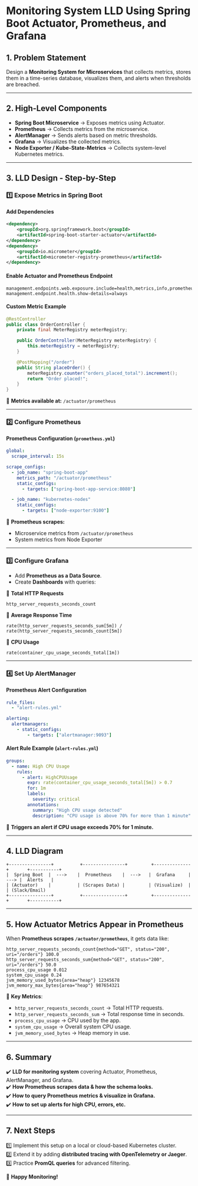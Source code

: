 # Monitoring System LLD Using Spring Boot Actuator, Prometheus, and Grafana

## **1. Problem Statement**

Design a **Monitoring System for Microservices** that collects metrics, stores them in a time-series database, visualizes them, and alerts when thresholds are breached.

---

## **2. High-Level Components**

- **Spring Boot Microservice** → Exposes metrics using Actuator.
- **Prometheus** → Collects metrics from the microservice.
- **AlertManager** → Sends alerts based on metric thresholds.
- **Grafana** → Visualizes the collected metrics.
- **Node Exporter / Kube-State-Metrics** → Collects system-level Kubernetes metrics.

---

## **3. LLD Design - Step-by-Step**

### **1️⃣ Expose Metrics in Spring Boot**

#### **Add Dependencies**

```xml
<dependency>
    <groupId>org.springframework.boot</groupId>
    <artifactId>spring-boot-starter-actuator</artifactId>
</dependency>
<dependency>
    <groupId>io.micrometer</groupId>
    <artifactId>micrometer-registry-prometheus</artifactId>
</dependency>
```

#### **Enable Actuator and Prometheus Endpoint**

```properties
management.endpoints.web.exposure.include=health,metrics,info,prometheus
management.endpoint.health.show-details=always
```

#### **Custom Metric Example**

```java
@RestController
public class OrderController {
    private final MeterRegistry meterRegistry;

    public OrderController(MeterRegistry meterRegistry) {
        this.meterRegistry = meterRegistry;
    }

    @PostMapping("/order")
    public String placeOrder() {
        meterRegistry.counter("orders_placed_total").increment();
        return "Order placed!";
    }
}
```

🔹 **Metrics available at:** `/actuator/prometheus`

---

### **2️⃣ Configure Prometheus**

#### **Prometheus Configuration (`prometheus.yml`)**

```yaml
global:
  scrape_interval: 15s

scrape_configs:
  - job_name: "spring-boot-app"
    metrics_path: "/actuator/prometheus"
    static_configs:
      - targets: ["spring-boot-app-service:8080"]

  - job_name: "kubernetes-nodes"
    static_configs:
      - targets: ["node-exporter:9100"]
```

🔹 **Prometheus scrapes:**

- Microservice metrics from `/actuator/prometheus`
- System metrics from Node Exporter

---

### **3️⃣ Configure Grafana**

- Add **Prometheus as a Data Source**.
- Create **Dashboards** with queries:

🔹 **Total HTTP Requests**

```promql
http_server_requests_seconds_count
```

🔹 **Average Response Time**

```promql
rate(http_server_requests_seconds_sum[5m]) / rate(http_server_requests_seconds_count[5m])
```

🔹 **CPU Usage**

```promql
rate(container_cpu_usage_seconds_total[1m])
```

---

### **4️⃣ Set Up AlertManager**

#### **Prometheus Alert Configuration**

```yaml
rule_files:
  - "alert-rules.yml"

alerting:
  alertmanagers:
    - static_configs:
        - targets: ["alertmanager:9093"]
```

#### **Alert Rule Example (`alert-rules.yml`)**

```yaml
groups:
  - name: High CPU Usage
    rules:
      - alert: HighCPUUsage
        expr: rate(container_cpu_usage_seconds_total[5m]) > 0.7
        for: 1m
        labels:
          severity: critical
        annotations:
          summary: "High CPU usage detected"
          description: "CPU usage is above 70% for more than 1 minute"
```

🔹 **Triggers an alert if CPU usage exceeds 70% for 1 minute.**

---

## **4. LLD Diagram**

```
+----------------+          +----------------+         +--------------+       +-----------+
|  Spring Boot  |  --->    |  Prometheus    |  --->   |  Grafana     |  ---> |  Alerts   |
| (Actuator)    |          | (Scrapes Data) |         | (Visualize)  |       | (Slack/Email)
+----------------+          +----------------+         +--------------+       +-----------+
```

---

## **5. How Actuator Metrics Appear in Prometheus**

When **Prometheus scrapes `/actuator/prometheus`**, it gets data like:

```text
http_server_requests_seconds_count{method="GET", status="200", uri="/orders"} 100.0
http_server_requests_seconds_sum{method="GET", status="200", uri="/orders"} 50.0
process_cpu_usage 0.012
system_cpu_usage 0.24
jvm_memory_used_bytes{area="heap"} 12345678
jvm_memory_max_bytes{area="heap"} 987654321
```

🔹 **Key Metrics**:

- `http_server_requests_seconds_count` → Total HTTP requests.
- `http_server_requests_seconds_sum` → Total response time in seconds.
- `process_cpu_usage` → CPU used by the app.
- `system_cpu_usage` → Overall system CPU usage.
- `jvm_memory_used_bytes` → Heap memory in use.

---

## **6. Summary**

✔️ **LLD for monitoring system** covering Actuator, Prometheus, AlertManager, and Grafana.  
✔️ **How Prometheus scrapes data & how the schema looks.**  
✔️ **How to query Prometheus metrics & visualize in Grafana.**  
✔️ **How to set up alerts for high CPU, errors, etc.**

---

## **7. Next Steps**

1️⃣ Implement this setup on a local or cloud-based Kubernetes cluster.  
2️⃣ Extend it by adding **distributed tracing with OpenTelemetry or Jaeger**.  
3️⃣ Practice **PromQL queries** for advanced filtering.

🚀 **Happy Monitoring!**
